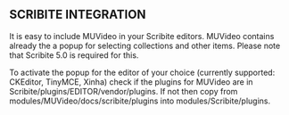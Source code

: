 SCRIBITE INTEGRATION
--------------------

It is easy to include MUVideo in your Scribite editors.
MUVideo contains already the a popup for selecting collections and other items.
Please note that Scribite 5.0 is required for this.

To activate the popup for the editor of your choice (currently supported: CKEditor, TinyMCE, Xinha)
check if the plugins for MUVideo are in Scribite/plugins/EDITOR/vendor/plugins.
If not then copy from
    modules/MUVideo/docs/scribite/plugins into modules/Scribite/plugins.
